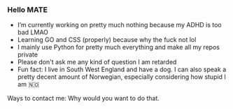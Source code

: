 ### Hello MATE


- I’m currently working on pretty much nothing because my ADHD is too bad LMAO
- Learning GO and CSS (properly) because why the fuck not lol
- I mainly use Python for pretty much everything and make all my repos private 
- Please don't ask me any kind of question I am retarded 
- Fun fact: I live in South West England and have a dog. I can also speak a pretty decent amount of Norwegian, especially considering how stupid I am 🇳🇴


Ways to contact me:
Why would you want to do that.
